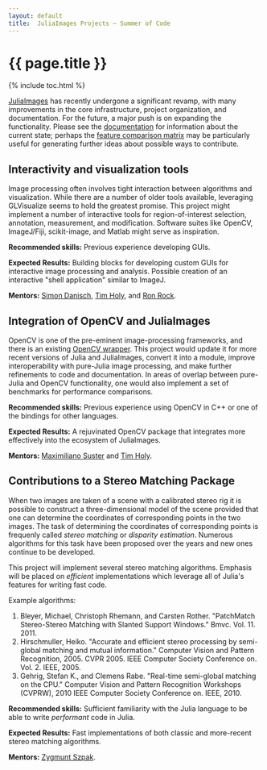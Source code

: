 ```yaml
---
layout: default
title:  JuliaImages Projects – Summer of Code
---
```


# {{ page.title }}

{% include toc.html %}

[JuliaImages](https://github.com/JuliaImages) has recently undergone a significant revamp, with many improvements in the core infrastructure, project organization, and documentation. For the future, a major push is on expanding the functionality. Please see the [documentation](http://juliaimages.github.io/latest/) for information about the current state; perhaps the [feature comparison matrix](http://juliaimages.github.io/latest/api_comparison.html) may be particularly useful for generating further ideas about possible ways to contribute.

## Interactivity and visualization tools

Image processing often involves tight interaction between algorithms and visualization. While there are a number of older tools available, leveraging GLVisualize seems to hold the greatest promise. This project might implement a number of interactive tools for region-of-interest selection, annotation, measurement, and modification.  Software suites like OpenCV, ImageJ/Fiji, scikit-image, and Matlab might serve as inspiration.

**Recommended skills:** Previous experience developing GUIs.

**Expected Results:** Building blocks for developing custom GUIs for interactive image processing and analysis.  Possible creation of an interactive "shell application" similar to ImageJ.

**Mentors:** [Simon Danisch](https://github.com/SimonDanisch), [Tim Holy](https://github.com/timholy/), and [Ron Rock](https://github.com/rsrock).

## Integration of OpenCV and JuliaImages

OpenCV is one of the pre-eminent image-processing frameworks, and there is an existing [OpenCV wrapper](https://github.com/maxruby/OpenCV.jl). This project would update it for more recent versions of Julia and JuliaImages, convert it into a module, improve interoperability with pure-Julia image processing, and make further refinements to code and documentation. In areas of overlap between pure-Julia and OpenCV functionality, one would also implement a set of benchmarks for performance comparisons.

**Recommended skills:** Previous experience using OpenCV in C++ or one of the bindings for other languages.

**Expected Results:** A rejuvinated OpenCV package that integrates more effectively into the ecosystem of JuliaImages.

**Mentors:** [Maximiliano Suster](https://github.com/maxruby) and [Tim Holy](https://github.com/timholy/).

## Contributions to a Stereo Matching Package

When two images are taken of a scene with a calibrated stereo rig it is possible to construct a three-dimensional model of the scene provided that one can determine the coordinates of corresponding points in the two images. The task of determining the coordinates of corresponding points is frequenly called *stereo matching* or *disparity estimation*. Numerous algorithms for this task have been proposed over the years and new ones continue to be developed. 

This project will implement several stereo matching algorithms. Emphasis will be placed on *efficient* implementations which leverage all of Julia's features for writing fast code. 

Example algorithms: 
  1. Bleyer, Michael, Christoph Rhemann, and Carsten Rother. "PatchMatch Stereo-Stereo Matching with Slanted Support Windows." Bmvc. Vol. 11. 2011.
  2. Hirschmuller, Heiko. "Accurate and efficient stereo processing by semi-global matching and mutual information." Computer Vision and Pattern Recognition, 2005. CVPR 2005. IEEE Computer Society Conference on. Vol. 2. IEEE, 2005.
  3. Gehrig, Stefan K., and Clemens Rabe. "Real-time semi-global matching on the CPU." Computer Vision and Pattern Recognition Workshops (CVPRW), 2010 IEEE Computer Society Conference on. IEEE, 2010.

**Recommended skills:** Sufficient familiarity with the Julia language to be able to write *performant* code in Julia.

**Expected Results:** Fast implementations of both classic and more-recent stereo matching algorithms.  

**Mentors:** [Zygmunt Szpak](https://github.com/zygmuntszpak).
